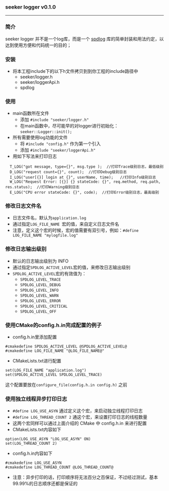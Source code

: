 ### seeker logger v0.1.0
---
### 简介
seeker logger 并不是一个log库，而是一个 [spdlog](https://github.com/gabime/spdlog) 库的简单封装和用法约定，以达到使用方便和代码统一的目的；  

### 安装
- 将本工程include下的以下h文件拷贝到到你工程的include路径中
  - seeker/logger.h
  - seeker/loggerApi.h
  - spdlog

### 使用
- main函数所在文件
  - 添加 `#include "seeker/logger.h"`
  - 在main函数中，尽可能早的对logger进行初始化：`seeker::Logger::init();`
- 所有需要使用log功能的文件
  - 将 `#include "config.h"` 作为第一个引入
  - 添加 `#include "seeker/loggerApi.h"`
- 用如下写法来打印日志
```
  T_LOG("got message, type={}", msg.type );  //打印Trace级别日志，最低级别
  D_LOG("request count={}", count);  //打印Debug级别日志
  I_LOG("user[{}] login at {}", userName, time);   //打印Info级别日志
  W_LOG("Request Error: [{}] {} stateCode: {}", req.method, req.path, res.status);  //打印Warning级别日志
  E_LOG("CPU error stateCode: {}", code);  //打印Error级别日志，最高级别
```

### 修改日志文件名
- 日志文件名，默认为`application.log`
- 通过指定`LOG_FILE_NAME `宏的值，来自定义日志文件名
- 注意，定义这个宏的时候，宏的值需要有双引号，例如：`#define LOG_FILE_NAME "mylogfile.log"`

### 修改日志输出级别
- 默认的日志输出级别为 INFO
- 通过指定`SPDLOG_ACTIVE_LEVEL`宏的值，来修改日志输出级别
- `SPDLOG_ACTIVE_LEVEL`宏的有效值为：
  - `SPDLOG_LEVEL_TRACE`
  - `SPDLOG_LEVEL_DEBUG`
  - `SPDLOG_LEVEL_INFO`
  - `SPDLOG_LEVEL_WARN`
  - `SPDLOG_LEVEL_ERROR`
  - `SPDLOG_LEVEL_CRITICAL`
  - `SPDLOG_LEVEL_OFF`

### 使用CMake的config.h.in完成配置的例子
- config.h.in里添加配置
```
#cmakedefine SPDLOG_ACTIVE_LEVEL @SPDLOG_ACTIVE_LEVEL@
#cmakedefine LOG_FILE_NAME "@LOG_FILE_NAME@"
```
- CMakeLists.txt进行配置
```
set(LOG_FILE_NAME "application.log")
set(SPDLOG_ACTIVE_LEVEL SPDLOG_LEVEL_TRACE)
```
这个配置要放在`configure_file(config.h.in config.h)` 之前



### 使用独立线程异步打印日志
- `#define LOG_USE_ASYN` 通过定义这个宏，来启动独立线程打印日志
- `#define LOG_THREAD_COUNT 2` 通这个宏，来设置打印日志的线程数量
- 这两个宏同样可以通过上面介绍的 CMake 中 config.h.in 来进行配置
- CMakeLists.txt内容如下
```
option(LOG_USE_ASYN "LOG_USE_ASYN" ON)
set(LOG_THREAD_COUNT 2)
```
- config.h.in内容如下
```
#cmakedefine LOG_USE_ASYN
#cmakedefine LOG_THREAD_COUNT @LOG_THREAD_COUNT@
```
- 注意：异步打印的话，打印顺序将无法百分之百保证，不过经过测试，基本99.99%的日志顺序还都是保证的




